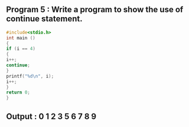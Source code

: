 ## Program 5 : Write a program to show the use of continue statement.

```C
#include<stdio.h>
int main ()
{
if (i == 4)
{
i++;
continue;
}
printf("%d\n", i);
i++;
}
return 0;
}
```

## Output : 0 1 2 3 5 6 7 8 9

